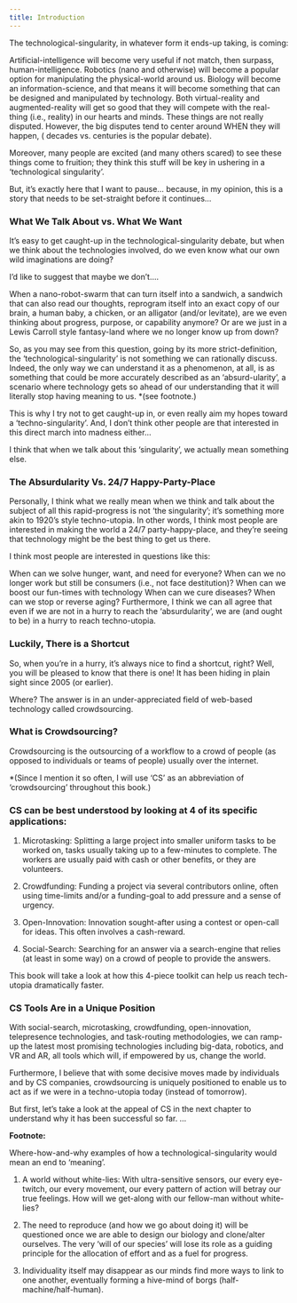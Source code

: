 ```yaml
---
title: Introduction
---
```

The technological-singularity, in whatever form it ends-up taking, is coming:

Artificial-intelligence will become very useful if not match, then surpass, human-intelligence.
Robotics (nano and otherwise) will become a popular option for manipulating the physical-world around us.
Biology will become an information-science, and that means it will become something that can be designed and manipulated by technology.
Both virtual-reality and augmented-reality will get so good that they will compete with the real-thing (i.e., reality) in our hearts and minds.
These things are not really disputed. However, the big disputes tend to center around WHEN they will happen, ( decades vs. centuries is the popular debate).

Moreover, many people are excited (and many others scared) to see these things come to fruition; they think this stuff will be key in ushering in a ‘technological singularity’.

But, it’s exactly here that I want to pause… because, in my opinion, this is a story that needs to be set-straight before it continues…

### What We Talk About vs. What We Want

It’s easy to get caught-up in the technological-singularity debate, but when we think about the technologies involved, do we even know what our own wild imaginations are doing?

I’d like to suggest that maybe we don’t….

When a nano-robot-swarm that can turn itself into a sandwich, a sandwich that can also read our thoughts, reprogram itself into an exact copy of our brain, a human baby, a chicken, or an alligator (and/or levitate), are we even thinking about progress, purpose, or capability anymore? Or are we just in a Lewis Carroll style fantasy-land where we no longer know up from down?

So, as you may see from this question, going by its more strict-definition, the ‘technological-singularity’ is not something we can rationally discuss. Indeed, the only way we can understand it as a phenomenon, at all, is as something that could be more accurately described as an ‘absurd-ularity’, a scenario where technology gets so ahead of our understanding that it will literally stop having meaning to us. *(see footnote.)

This is why I try not to get caught-up in, or even really aim my hopes toward a ‘techno-singularity’. And, I don’t think other people are that interested in this direct march into madness either…

I think that when we talk about this ‘singularity’, we actually mean something else.

### The Absurdularity Vs. 24/7 Happy-Party-Place

Personally, I think what we really mean when we think and talk about the subject of all this rapid-progress is not ‘the singularity’; it’s something more akin to 1920’s style techno-utopia. In other words, I think most people are interested in making the world a 24/7 party-happy-place, and they’re seeing that technology might be the best thing to get us there.

I think most people are interested in questions like this:

When can we solve hunger, want, and need for everyone?
When can we no longer work but still be consumers (i.e., not face destitution)?
When can we boost our fun-times with technology
When can we cure diseases?
When can we stop or reverse aging?
Furthermore, I think we can all agree that even if we are not in a hurry to reach the ‘absurdularity’, we are (and ought to be) in a hurry to reach techno-utopia.

### Luckily, There is a Shortcut

So, when you’re in a hurry, it’s always nice to find a shortcut, right? Well, you will be pleased to know that there is one! It has been hiding in plain sight since 2005 (or earlier).

Where? The answer is in an under-appreciated field of web-based technology called crowdsourcing.

### What is Crowdsourcing?

Crowdsourcing is the outsourcing of a workflow to a crowd of people (as opposed to individuals or teams of people) usually over the internet.

*(Since I mention it so often, I will use ‘CS’ as an abbreviation of ‘crowdsourcing’ throughout this book.)

### CS can be best understood by looking at 4 of its specific applications:

1. Microtasking: Splitting a large project into smaller uniform tasks to be worked on, tasks usually taking up to a few-minutes to complete. The workers are usually paid with cash or other benefits, or they are volunteers.

2. Crowdfunding: Funding a project via several contributors online, often using time-limits and/or a funding-goal to add pressure and a sense of urgency.

3. Open-Innovation: Innovation sought-after using a contest or open-call for ideas. This often involves a cash-reward.

4. Social-Search: Searching for an answer via a search-engine that relies (at least in some way) on a crowd of people to provide the answers.

This book will take a look at how this 4-piece toolkit can help us reach tech-utopia dramatically faster.

### CS Tools Are in a Unique Position

With social-search, microtasking, crowdfunding, open-innovation, telepresence technologies, and task-routing methodologies, we can ramp-up the latest most promising technologies including big-data, robotics, and VR and AR, all tools which will, if empowered by us, change the world.

Furthermore, I believe that with some decisive moves made by individuals and by CS companies, crowdsourcing is uniquely positioned to enable us to act as if we were in a techno-utopia today (instead of tomorrow).

But first, let’s take a look at the appeal of CS in the next chapter to understand why it has been successful so far.
…

**Footnote:**

Where-how-and-why examples of how a technological-singularity would mean an end to ‘meaning’.

1. A world without white-lies: With ultra-sensitive sensors, our every eye-twitch, our every movement, our every pattern of action will betray our true feelings. How will we get-along with our fellow-man without white-lies?

2. The need to reproduce (and how we go about doing it) will be questioned once we are able to design our biology and clone/alter ourselves. The very ‘will of our species’ will lose its role as a guiding principle for the allocation of effort and as a fuel for progress.

3. Individuality itself may disappear as our minds find more ways to link to one another, eventually forming a hive-mind of borgs (half-machine/half-human).
